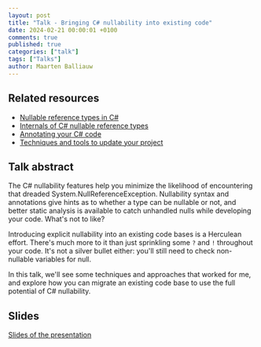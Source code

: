```yaml
---
layout: post
title: "Talk - Bringing C# nullability into existing code"
date: 2024-02-21 00:00:01 +0100
comments: true
published: true
categories: ["talk"]
tags: ["Talks"]
author: Maarten Balliauw
---
```


## Related resources

* [Nullable reference types in C#](https://blog.maartenballiauw.be/post/2022/04/11/nullable-reference-types-in-csharp-migrating-to-nullable-reference-types-part-1.html)
* [Internals of C# nullable reference types](https://blog.maartenballiauw.be/post/2022/04/19/internals-of-csharp-nullable-reference-types-migrating-to-nullable-reference-types-part-2.html)
* [Annotating your C# code](https://blog.maartenballiauw.be/post/2022/04/25/annotating-your-csharp-code-migrating-to-nullable-reference-types-part-3.html)
* [Techniques and tools to update your project](https://blog.maartenballiauw.be/post/2022/05/03/techniques-and-tools-to-update-your-csharp-project-migrating-to-nullable-reference-types-part-4.html)

## Talk abstract

The C# nullability features help you minimize the likelihood of encountering that dreaded System.NullReferenceException. Nullability syntax and annotations give hints as to whether a type can be nullable or not, and better static analysis is available to catch unhandled nulls while developing your code. What's not to like?

Introducing explicit nullability into an existing code bases is a Herculean effort. There's much more to it than just sprinkling some `?` and `!` throughout your code. It's not a silver bullet either: you'll still need to check non-nullable variables for null.

In this talk, we'll see some techniques and approaches that worked for me, and explore how you can migrate an existing code base to use the full potential of C# nullability.

## Slides

[Slides of the presentation](https://www.slideshare.net/secret/lFAk5PLSyPUFyS)